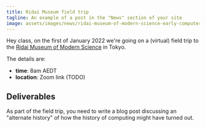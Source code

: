 ```yaml
---
title: Ridai Museum field trip
tagline: An example of a post in the "News" section of your site
image: assets/images/news/ridai-museum-of-modern-science-early-computers.jpg
---
```


Hey class, on the first of January 2022 we're going on a (virtual) field trip to
the [Ridai Museum of Modern
Science](https://www.japantimes.co.jp/places/living-in-japan/attractions-living-in-japan/tokyo-area/iidabashi-area/ridai-museum-of-modern-science/)
in Tokyo.

The details are:

- **time**: 8am AEDT
- **location**: Zoom link (TODO)

## Deliverables

As part of the field trip, you need to write a blog post discussing an
"alternate history" of how the history of computing might have turned out.
